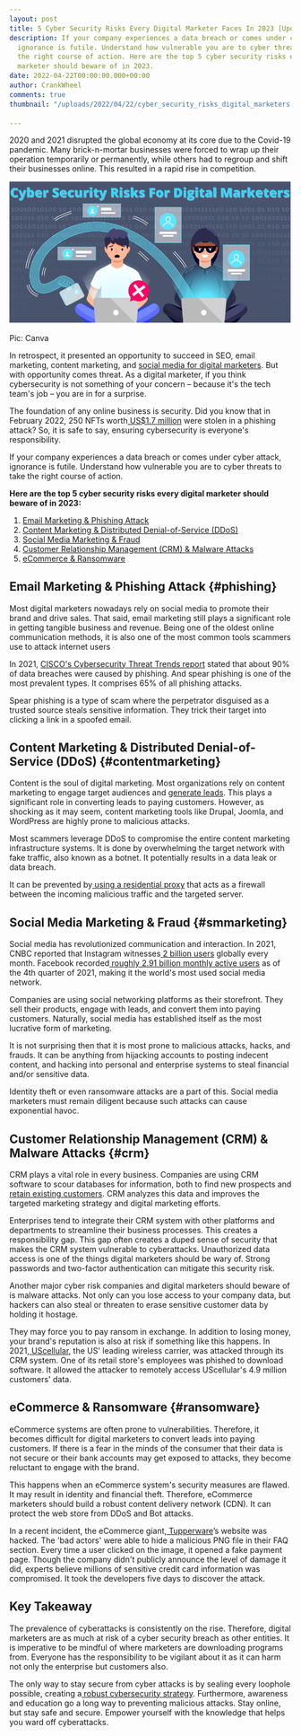 ```yaml
---
layout: post
title: 5 Cyber Security Risks Every Digital Marketer Faces In 2023 [Updated]
description: If your company experiences a data breach or comes under cyber attack,
  ignorance is futile. Understand how vulnerable you are to cyber threats to take
  the right course of action. Here are the top 5 cyber security risks every digital
  marketer should beware of in 2023.
date: 2022-04-22T00:00:00.000+00:00
author: CrankWheel
comments: true
thumbnail: "/uploads/2022/04/22/cyber_security_risks_digital_marketers.PNG"

---
```

2020 and 2021 disrupted the global economy at its core due to the Covid-19 pandemic. Many brick-n-mortar businesses were forced to wrap up their operation temporarily or permanently, while others had to regroup and shift their businesses online. This resulted in a rapid rise in competition.

![cyber security risks for digital marketers](/uploads/2022/04/22/cyber_security_risks_digital_marketers.PNG)

Pic: Canva

In retrospect, it presented an opportunity to succeed in SEO, email marketing, content marketing, and [social media for digital marketers](https://crankwheel.com/9-vital-tips-to-finding-winning-clients-for-your-digital-marketing-agency/). But with opportunity comes threat. As a digital marketer, if you think cybersecurity is not something of your concern – because it's the tech team's job – you are in for a surprise.

The foundation of any online business is security. Did you know that in February 2022, 250 NFTs worth[ US$1.7 million](https://www.cnet.com/personal-finance/crypto/opensea-says-at-least-1-7m-in-nfts-stolen-in-phishing-attack/) were stolen in a phishing attack? So, it is safe to say, ensuring cybersecurity is everyone's responsibility.

If your company experiences a data breach or comes under cyber attack, ignorance is futile. Understand how vulnerable you are to cyber threats to take the right course of action.

**Here are the top 5 cyber security risks every digital marketer should beware of in 2023:**

1. [Email Marketing & Phishing Attack](#phishing)
2. [Content Marketing & Distributed Denial-of-Service (DDoS)](#contentmarketing)
3. [Social Media Marketing & Fraud](#smmarketing)
4. [Customer Relationship Management (CRM) & Malware Attacks](#crm)
5. [eCommerce & Ransomware](#ransomware)

## Email Marketing & Phishing Attack {#phishing}

Most digital marketers nowadays rely on social media to promote their brand and drive sales. That said, email marketing still plays a significant role in getting tangible business and revenue. Being one of the oldest online communication methods, it is also one of the most common tools scammers use to attack internet users

In 2021, [CISCO's Cybersecurity Threat Trends report](https://www.cisco.com/c/en/us/products/security/cybersecurity-reports.htm) stated that about 90% of data breaches were caused by phishing. And spear phishing is one of the most prevalent types. It comprises 65% of all phishing attacks.

Spear phishing is a type of scam where the perpetrator disguised as a trusted source steals sensitive information. They trick their target into clicking a link in a spoofed email.

## Content Marketing & Distributed Denial-of-Service (DDoS) {#contentmarketing}

Content is the soul of digital marketing. Most organizations rely on content marketing to engage target audiences and [generate leads](https://crankwheel.com/7-lead-generation-tactics-to-help-you-crush-your-sales-goals/). This plays a significant role in converting leads to paying customers. However, as shocking as it may seem, content marketing tools like Drupal, Joomla, and WordPress are highly prone to malicious attacks.

Most scammers leverage DDoS to compromise the entire content marketing infrastructure systems. It is done by overwhelming the target network with fake traffic, also known as a botnet. It potentially results in a data leak or data breach.

It can be prevented by[ using a residential proxy](https://blazingseollc.com/products/residential-proxies/) that acts as a firewall between the incoming malicious traffic and the targeted server.

## Social Media Marketing & Fraud {#smmarketing}

Social media has revolutionized communication and interaction. In 2021, CNBC reported that Instagram witnesses[ 2 billion users](https://www.cnbc.com/2021/12/14/instagram-surpasses-2-billion-monthly-users.html) globally every month. Facebook recorded[ roughly 2.91 billion monthly active users](https://www.statista.com/statistics/264810/number-of-monthly-active-facebook-users-worldwide/) as of the 4th quarter of 2021, making it the world's most used social media network.

Companies are using social networking platforms as their storefront. They sell their products, engage with leads, and convert them into paying customers. Naturally, social media has established itself as the most lucrative form of marketing.

It is not surprising then that it is most prone to malicious attacks, hacks, and frauds. It can be anything from hijacking accounts to posting indecent content, and hacking into personal and enterprise systems to steal financial and/or sensitive data.

Identity theft or even ransomware attacks are a part of this. Social media marketers must remain diligent because such attacks can cause exponential havoc.

## Customer Relationship Management (CRM) & Malware Attacks {#crm}

CRM plays a vital role in every business. Companies are using CRM software to scour databases for information, both to find new prospects and[ retain existing customers](https://crankwheel.com/how-customer-service-teams-can-look-after-customers-during-covid-19/). CRM analyzes this data and improves the targeted marketing strategy and digital marketing efforts.

Enterprises tend to integrate their CRM system with other platforms and departments to streamline their business processes. This creates a responsibility gap. This gap often creates a duped sense of security that makes the CRM system vulnerable to cyberattacks. Unauthorized data access is one of the things digital marketers should be wary of. Strong passwords and two-factor authentication can mitigate this security risk.

Another major cyber risk companies and digital marketers should beware of is malware attacks. Not only can you lose access to your company data, but hackers can also steal or threaten to erase sensitive customer data by holding it hostage.

They may force you to pay ransom in exchange. In addition to losing money, your brand's reputation is also at risk if something like this happens. In 2021,[ UScellular](https://www.securitymagazine.com/articles/94476-uscellular-suffers-data-breach-hackers-accessed-its-crm-software), the US' leading wireless carrier, was attacked through its CRM system. One of its retail store's employees was phished to download software. It allowed the attacker to remotely access UScellular's 4.9 million customers' data.

## eCommerce & Ransomware {#ransomware}

eCommerce systems are often prone to vulnerabilities. Therefore, it becomes difficult for digital marketers to convert leads into paying customers. If there is a fear in the minds of the consumer that their data is not secure or their bank accounts may get exposed to attacks, they become reluctant to engage with the brand.

This happens when an eCommerce system's security measures are flawed. It may result in identity and financial theft. Therefore, eCommerce marketers should build a robust content delivery network (CDN). It can protect the web store from DDoS and Bot attacks.

In a recent incident, the eCommerce giant,[ Tupperware](https://www.zdnet.com/article/tupperware-website-hacked-and-infected-with-payment-card-skimmer/)’s website was hacked. The 'bad actors' were able to hide a malicious PNG file in their FAQ section. Every time a user clicked on the image, it opened a fake payment page. Though the company didn't publicly announce the level of damage it did, experts believe millions of sensitive credit card information was compromised. It took the developers five days to discover the attack.

## Key Takeaway

The prevalence of cyberattacks is consistently on the rise. Therefore, digital marketers are as much at risk of a cyber security breach as other entities. It is imperative to be mindful of where marketers are downloading programs from. Everyone has the responsibility to be vigilant about it as it can harm not only the enterprise but customers also.

The only way to stay secure from cyber attacks is by sealing every loophole possible, creating a[ robust cybersecurity strategy](https://www.ecsoffice.com/services/cybersecurity/). Furthermore, awareness and education go a long way to preventing malicious attacks. Stay online, but stay safe and secure. Empower yourself with the knowledge that helps you ward off cyberattacks.